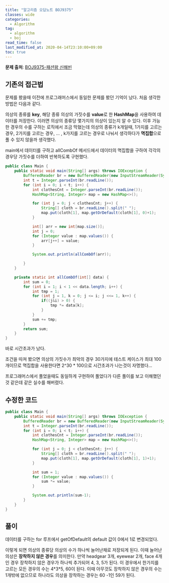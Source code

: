 ```yaml
---
title: "알고리즘 오답노트 BOJ9375"
classes: wide
categories: 
  - Algorithm
tag:
  - algorithm
  - boj
read_time: false
last_modified_at: 2020-04-14T23:10:00+09:00
toc: true
---
```


**문제 출처**: [BOJ9375-패션왕 신해빈](https://www.acmicpc.net/problem/9375)

## 기존의 접근법

문제를 봤을때 이전에 프로그래머스에서 동일한 문제를 봤던 기억이 났다. 처음 생각한 방법은 다음과 같다.

의상의 종류를 **key**, 해당 종류 의상의 가짓수를 **value**로 한 **HashMap**을 사용하여 데이터를 저장한다. 이러면 의상의 종류당 몇가지의 의상이 있는지 알 수 있다. 이후 가능한 경우의 수를 구하는 로직에서 조금 막혔는데 의상의 종류가 k개일때, 1가지를 고르는 경우, 2가지를 고르는 경우, ... , k가지를 고르는 경우로 나눠서 생각하다가 **멱집합**으로 풀 수 있지 않을까 생각했다. 

main에서 데이터를 구하고 allCombOf 메서드에서 데이터의 멱집합을 구하여 각각의 경우당 가짓수를 더하여 반복하도록 구현했다.

```java
public class Main {
    public static void main(String[] args) throws IOException {
        BufferedReader br = new BufferedReader(new InputStreamReader(System.in));
        int t = Integer.parseInt(br.readLine());
        for (int i = 0; i < t; i++) {
            int clothesCnt = Integer.parseInt(br.readLine());
            HashMap<String, Integer> map = new HashMap<>();

            for (int j = 0; j < clothesCnt; j++) {
                String[] cloth = br.readLine().split(" ");
                map.put(cloth[1], map.getOrDefault(cloth[1], 0)+1);
            }

            int[] arr = new int[map.size()];
            int j = 0;
            for (Integer value : map.values()) {
                arr[j++] = value;
            }

            System.out.println(allCombOf(arr));

        }
    }

    private static int allCombOf(int[] data) {
        int sum = 0;
        for (int i = 1; i < 1 << data.length; i++) {
            int tmp = 1;
            for (int j = 1, k = 0; j <= i; j <<= 1, k++) {
                if((j&i) > 0) {
                    tmp *= data[k];
                }
            }
            sum += tmp;
        }
        return sum;
    }
}
```

바로 시간초과가 났다.

조건을 따져 봤으면 의상의 가짓수가 최악의 경우 30가지에 테스트 케이스가 최대 100개이므로 멱집합을 사용한다면 2^30 * 100으로 시간초과가 나는것이 자명했다...

프로그래머스에서 풀었을때도 동일하게 구현하여 풀었다가 다른 풀이를 보고 이해했던것 같은데 같은 실수를 해버렸다.



## 수정한 코드

```java
public class Main {
    public static void main(String[] args) throws IOException {
        BufferedReader br = new BufferedReader(new InputStreamReader(System.in));
        int t = Integer.parseInt(br.readLine());
        for (int i = 0; i < t; i++) {
            int clothesCnt = Integer.parseInt(br.readLine());
            HashMap<String, Integer> map = new HashMap<>();

            for (int j = 0; j < clothesCnt; j++) {
                String[] cloth = br.readLine().split(" ");
                map.put(cloth[1], map.getOrDefault(cloth[1], 1)+1);
            }

            int sum = 1;
            for (Integer value : map.values()) {
                sum *= value;
            }

            System.out.println(sum-1);
        }
    }
}
```



## 풀이

데이터를 구하는 for 루프에서 getOfDefault의 default 값이 0에서 1로 변경되었다.

이렇게 되면 의상의 종류당 의상의 수가 하나씩 늘어난채로 저장되게 된다. 이때 늘어난 의상은 **장착하지 않은 경우**를 의미한다. 만약 headgear 3개, eyewear 2개, face 4개인 경우 장착하지 않은 경우가 하나씩 추가되어 4, 3, 5가 된다. 이 경우에서 한가지를 고르는 모든 경우의 수는 4\*3\*5, 60이 된다. 이때 아무것도 장착하지 않은 경우의 수는 1개밖에 없으므로 하나라도 의상을 장착하는 경우는 60 -1인 59가 된다.



